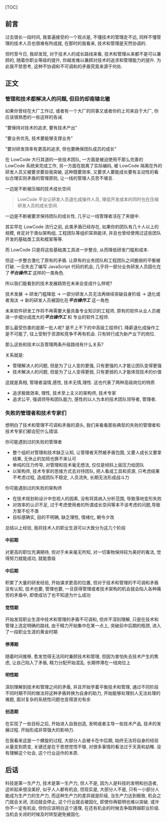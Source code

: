 [TOC]



## 前言

过去很长一段时间, 我普遍接受的一个观点是, 不懂技术的管理走不远, 同样不懂管理的技术人员也很难有所成就, 在那时的我看来, 技术和管理是天然协调的.

但时至今日, 我却发现, 对于技术人的成长路线来看, 技术和管理从来都不是可以兼顾的, 随着你职业等级的提升, 你越发难以兼顾对技术的追求和管理能力的提升. 为此我不禁思考, 这种不协调和不可调和的矛盾究竟来源于何处.

## 正文

### 管理和技术都解决人的问题, 但目的却南辕北辙

如果你曾经在大厂工作过, 或者有一个大厂的同事又或者你的上司来自于大厂, 你应该很熟悉的一些这样的告诫.

"要保持对技术的追求, 要有技术产出"

"要业务优先, 技术要能够支撑业务"

"要对研发效率有更高的追求, 但也要确保团队成员的成长"

在 LowCode 大行其道的一些技术团队, 一方面是被迫使用不那么完善的 LowCode 系统来完成工作, 另一方面在脱离了实际编码, 被 LowCode 隔离在外的研发人员又被要求要自我突破, 这种既要效率, 又要求人要能成长要有主动性的看似合理实则矛盾的管理原则, 让一线的管理人员苦不堪言.

一边是不断被压缩的技术成长空间

> LowCode 平台让研发人员退化成操作人员, 降低开发成本的同时也在压缩研发人员的成长空间.

一边是不断被要求保持团队的成长性, 几乎让一线管理者活在了夹缝中.

其实早在 LowCode 流行之前, 此类矛盾已经存在, 如果你的团队有几十人以上的规模, 肯定对于类似架构组, 工程团队等组织耳熟能详, 并且也曾经使用过这些团队开发的基础类工具和框架等等.

而 LowCode 只是将这些基础类工具进一步整合, 从而降低研发门槛和成本.

但这一步整合激化了原有的矛盾. 让原有的业务团队和工程团队之间脆弱的平衡被打破. 一旦失去了编写 JavaScript 代码的机会, 几乎将一部分业务研发人员固化在了***平台操作工*** 这样的一类角色.

所以我们能看到的技术发展趋势在未来会变成什么样呢?

技术发展 → 研发门槛降低 → 一部分研发人员无法再继续突破自身阶级 → 退化或者淘汰 → 新的研发人员被固化在***平台操作工*** 这一角色

未来软件研发工作将不再需要大量具备专业知识的工程师, 原有的软件从业人员被进一步细分成庞大的***平台操作工*** 和 专业的软件工程师.

那么最受伤害的是那一批人呢? 是不上不下的中高级工程师们. 降薪退化成操作工是不可能了, 往上受制于资源和竞争不再有机会. 只有转行成为新产业下的岗位.

那么这些和技术以及管理两条升级路线有什么关系?

关系就是:

- 管理解决人的问题, 但是为了让人变的更强, 只有更强的人才能让团队变得更强
- 技术解决人的问题, 但是为了让人变得更弱, 只有更弱的人才能体现技术的价值

这就是真相, 管理者温情,感性, 技术无情,理性. 这也代表了两种高级岗位的特质

- 追求极致效率, 理性, 技术至上主义的架构师, 技术专家
- 追求公平, 强调领导和团队能力, 感性的以人为本的技术团队领导者, 管理者.

### 失败的管理者和技术专家们

想明白了技术和管理不可调和矛盾的源头, 我们来看看那些典型的失败的管理者和技术专家们都会犯什么错误.

你可能遇到过的失败的管理者

- 整个组织对管理和技术缺乏认知, 让管理者天然被矛盾包围, 又要人成长又要拿结果, 无休止的加班也换不来认可
- 单纯的压力传导, 对管理和技术毫无想法, 仅仅是倾斜上层压力给团队
- 以架构师, 技术专家的思维方式去对待团队, 把人看成工具和资源, 只考虑结果不考虑过程, 造成团队不稳定, 人员流失, 长期无法形成战斗力

你可能遇到过的失败的架构师

- 在技术规划和设计中忽视人的因素, 没有将其纳入分析范围, 导致落地变形失败
- 对效率的认识不足, 过于考虑使用者的所谓成长空间等本不该考虑的问题,导致方案不伦不类
- 目标感确实, 目的不明确, 缺乏理性, 情绪化, 朝令夕改

总结以上经验, 我将技术人的职业生涯可以大致分为这几个阶段

#### 中前期

对更高的职位充满期待, 但对于未来毫无所知, 对一切事物保持较为美好的看法, 觉得努力就能成功, 就能晋级

#### 中后期

积累了大量的研发经验, 开始谋求更高的位置, 但对于技术和管理的不可调和矛盾没有认知, 技术也要, 管理也要, 一旦获得管理或者技术架构的机会就会陷入各种痛苦的矛盾中, 即使成功了也不知道为什么成功

#### 觉悟期

开始发现职业生涯中技术和管理的矛盾不可调和, 但并不深刻理解, 只是在技术和管理上选定明确的路线, 由于精力开始集中在某一点上, 突破前中后期的瓶颈, 进入了一段职业生涯的黄金时期

#### 停滞期

随着时间推移, 愈发觉得无法同时兼顾技术和管理, 但因为害怕失去技术产生的焦虑, 让自己陷入了矛盾, 精力分配开始混乱. 长期停滞在一线岗位上

#### 明悟期

深刻理解到技术和管理之间的矛盾, 并且开始学着平衡技术和管理, 通过不同阶段不同时期不同的做法将这种矛盾转换为自身的助力, 开始能够处理别人无法处理的难题, 面对复杂的系统性问题也变得游刃有余

#### 创造期

在实现了一些目标之后, 开始进入自我创造, 发明或者主导一些技术产品, 技术的发展过程. 开始形成非常强大的影响力.

在我看来这是一个螺旋的过程, 大部分人会被卡在中后期, 始终无法将自身的经验从量变到质变, 关键还是在于思想觉悟不够, 对很多事情的看法过于天真和幼稚. 没有理解这个社会, 这个行业运作的本质.

## 后话

科技是第一生产力, 技术是第一生产力, 但人不是, 因为人是科技的发明和创造者, 这听起来很没美好, 似乎人人都有机会, 但现实是, 大部分人不是, 只有一小部分人能成为生产力的生产力, 而这种生产力的差异就是阶级, 当生产力达到极致, 机会之门就会关闭, 流动就会停止, 这个行业就会被固化, 即使你再聪明也难以突破. 或许你不一定有机会, 但你应该明白这个道理, 在还有机会的时候去争取跨越职业阶级. 当机会关闭的时候及时转型避免被固化.

